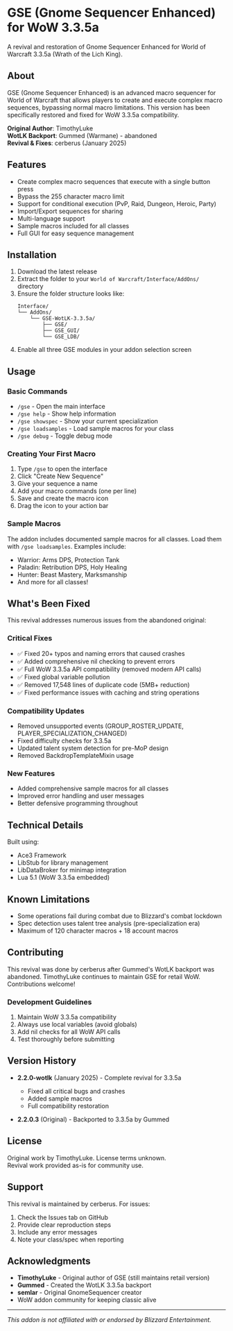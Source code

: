 # GSE (Gnome Sequencer Enhanced) for WoW 3.3.5a

A revival and restoration of Gnome Sequencer Enhanced for World of Warcraft 3.3.5a (Wrath of the Lich King).

## About

GSE (Gnome Sequencer Enhanced) is an advanced macro sequencer for World of Warcraft that allows players to create and execute complex macro sequences, bypassing normal macro limitations. This version has been specifically restored and fixed for WoW 3.3.5a compatibility.

**Original Author**: TimothyLuke  
**WotLK Backport**: Gummed (Warmane) - abandoned  
**Revival & Fixes**: cerberus (January 2025)

## Features

- Create complex macro sequences that execute with a single button press
- Bypass the 255 character macro limit
- Support for conditional execution (PvP, Raid, Dungeon, Heroic, Party)
- Import/Export sequences for sharing
- Multi-language support
- Sample macros included for all classes
- Full GUI for easy sequence management

## Installation

1. Download the latest release
2. Extract the folder to your `World of Warcraft/Interface/AddOns/` directory
3. Ensure the folder structure looks like:
   ```
   Interface/
   └── AddOns/
       └── GSE-WotLK-3.3.5a/
           ├── GSE/
           ├── GSE_GUI/
           └── GSE_LDB/
   ```
4. Enable all three GSE modules in your addon selection screen

## Usage

### Basic Commands
- `/gse` - Open the main interface
- `/gse help` - Show help information
- `/gse showspec` - Show your current specialization
- `/gse loadsamples` - Load sample macros for your class
- `/gse debug` - Toggle debug mode

### Creating Your First Macro
1. Type `/gse` to open the interface
2. Click "Create New Sequence"
3. Give your sequence a name
4. Add your macro commands (one per line)
5. Save and create the macro icon
6. Drag the icon to your action bar

### Sample Macros
The addon includes documented sample macros for all classes. Load them with `/gse loadsamples`. Examples include:
- Warrior: Arms DPS, Protection Tank
- Paladin: Retribution DPS, Holy Healing
- Hunter: Beast Mastery, Marksmanship
- And more for all classes!

## What's Been Fixed

This revival addresses numerous issues from the abandoned original:

### Critical Fixes
- ✅ Fixed 20+ typos and naming errors that caused crashes
- ✅ Added comprehensive nil checking to prevent errors
- ✅ Full WoW 3.3.5a API compatibility (removed modern API calls)
- ✅ Fixed global variable pollution
- ✅ Removed 17,548 lines of duplicate code (5MB+ reduction)
- ✅ Fixed performance issues with caching and string operations

### Compatibility Updates
- Removed unsupported events (GROUP_ROSTER_UPDATE, PLAYER_SPECIALIZATION_CHANGED)
- Fixed difficulty checks for 3.3.5a
- Updated talent system detection for pre-MoP design
- Removed BackdropTemplateMixin usage

### New Features
- Added comprehensive sample macros for all classes
- Improved error handling and user messages
- Better defensive programming throughout

## Technical Details

Built using:
- Ace3 Framework
- LibStub for library management
- LibDataBroker for minimap integration
- Lua 5.1 (WoW 3.3.5a embedded)

## Known Limitations

- Some operations fail during combat due to Blizzard's combat lockdown
- Spec detection uses talent tree analysis (pre-specialization era)
- Maximum of 120 character macros + 18 account macros

## Contributing

This revival was done by cerberus after Gummed's WotLK backport was abandoned. TimothyLuke continues to maintain GSE for retail WoW. Contributions welcome!

### Development Guidelines
1. Maintain WoW 3.3.5a compatibility
2. Always use local variables (avoid globals)
3. Add nil checks for all WoW API calls
4. Test thoroughly before submitting

## Version History

- **2.2.0-wotlk** (January 2025) - Complete revival for 3.3.5a
  - Fixed all critical bugs and crashes
  - Added sample macros
  - Full compatibility restoration
  
- **2.2.0.3** (Original) - Backported to 3.3.5a by Gummed

## License

Original work by TimothyLuke. License terms unknown.  
Revival work provided as-is for community use.

## Support

This revival is maintained by cerberus. For issues:
1. Check the Issues tab on GitHub
2. Provide clear reproduction steps
3. Include any error messages
4. Note your class/spec when reporting

## Acknowledgments

- **TimothyLuke** - Original author of GSE (still maintains retail version)
- **Gummed** - Created the WotLK 3.3.5a backport
- **semlar** - Original GnomeSequencer creator
- WoW addon community for keeping classic alive

---

*This addon is not affiliated with or endorsed by Blizzard Entertainment.*
